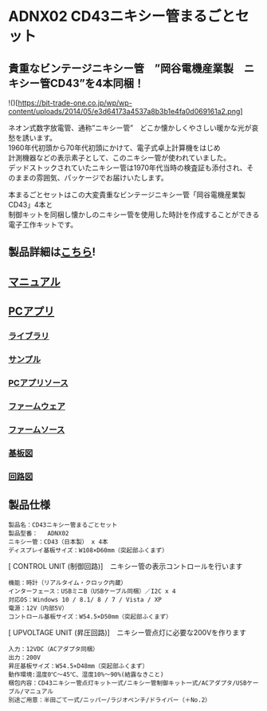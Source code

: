 # ADNX02 CD43ニキシー管まるごとセット

## 貴重なビンテージニキシー管　”岡谷電機産業製　ニキシー管CD43”を4本同梱！

!()[https://bit-trade-one.co.jp/wp/wp-content/uploads/2014/05/e3d64173a4537a8b3b1e4fa0d069161a2.png]  

ネオン式数字放電管、通称”ニキシー管”　どこか懐かしくやさしい暖かな光が哀愁を誘います。  
1960年代初頭から70年代初頭にかけて、電子式卓上計算機をはじめ  
計測機器などの表示素子として、このニキシー管が使われていました。  
デッドストックされていたニキシー管は1970年代当時の検査証も添付され、そのままの雰囲気、パッケージでお届けいたします。  

本まるごとセットはこの大変貴重なビンテージニキシー管「岡谷電機産業製　CD43」4本と  
制御キットを同梱し懐かしのニキシー管を使用した時計を作成することができる電子工作キットです。  

## 製品詳細は[こちら](https://bit-trade-one.co.jp/product/assemblydisk/adnx02kosaku/)!

## [マニュアル](https://github.com/bit-trade-one/ADNX02_CD43_Nixie_tube_Fullset_Kit/blob/master/Manual/DL_tube.pdf)

## [PCアプリ](https://github.com/bit-trade-one/ADNX02_CD43_Nixie_tube_Fullset_Kit/tree/master/App)

### [ライブラリ](https://github.com/bit-trade-one/ADNX02_CD43_Nixie_tube_Fullset_Kit/tree/master/Library)

### [サンプル](https://github.com/bit-trade-one/ADNX02_CD43_Nixie_tube_Fullset_Kit/tree/master/Sample)

### [PCアプリソース](https://github.com/bit-trade-one/ADNX02_CD43_Nixie_tube_Fullset_Kit/tree/master/App_source)

### [ファームウェア](https://github.com/bit-trade-one/ADNX02_CD43_Nixie_tube_Fullset_Kit/tree/master/Firmware)

### [ファームソース](https://github.com/bit-trade-one/ADNX02_CD43_Nixie_tube_Fullset_Kit/tree/master/Firmware_source)

### [基板図](https://github.com/bit-trade-one/ADNX02_CD43_Nixie_tube_Fullset_Kit/tree/master/Dimensions)

### [回路図](https://github.com/bit-trade-one/ADNX02_CD43_Nixie_tube_Fullset_Kit/tree/master/Schematics)

## 製品仕様

    製品名：CD43ニキシー管まるごとセット  
    製品型番： 　ADNX02  
    ニキシー管：CD43（日本製） x 4本  
    ディスプレイ基板サイズ：W108×D60mm（突起部ふくまず）  

[ CONTROL UNIT (制御回路)]　ニキシー管の表示コントロールを行います  

    機能：時計（リアルタイム・クロック内蔵）  
    インターフェース：USBミニB（USBケーブル同梱）／I2C x 4  
    対応OS：Windows 10 / 8.1/ 8 / 7 / Vista / XP  
    電源：12V（内部5V）  
    コントロール基板サイズ：W54.5×D50mm（突起部ふくまず）  

[ UPVOLTAGE UNIT (昇圧回路)]　ニキシー管点灯に必要な200Vを作ります  

    入力：12VDC（ACアダプタ同梱）  
    出力：200V  
    昇圧基板サイズ：W54.5×D48mm（突起部ふくまず）  
    動作環境:温度0℃～45℃、湿度10%～90%(結露なきこと)  
    梱包内容：CD43ニキシー管点灯キット一式/ニキシー管制御キット一式/ACアダプタ/USBケーブル/マニュアル  
    別途ご用意：半田ごて一式/ニッパー/ラジオペンチ/ドライバー（＋No.2）  

